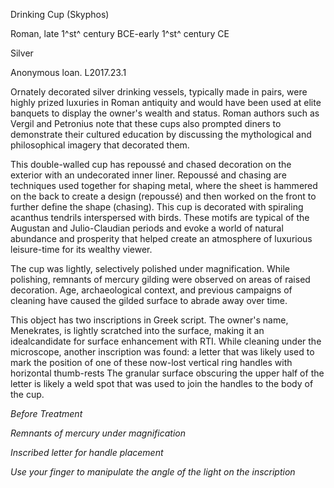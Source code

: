 Drinking Cup (Skyphos)

Roman, late 1^st^ century BCE-early 1^st^ century CE

Silver

Anonymous loan. L2017.23.1

Ornately decorated silver drinking vessels, typically made in pairs,
were highly prized luxuries in Roman antiquity and would have been used
at elite banquets to display the owner's wealth and status. Roman
authors such as Vergil and Petronius note that these cups also prompted
diners to demonstrate their cultured education by discussing the
mythological and philosophical imagery that decorated them.

This double-walled cup has repoussé and chased decoration on the
exterior with an undecorated inner liner. Repoussé and chasing are
techniques used together for shaping metal, where the sheet is hammered
on the back to create a design (repoussé) and then worked on the front
to further define the shape (chasing). This cup is decorated with
spiraling acanthus tendrils interspersed with birds. These motifs are
typical of the Augustan and Julio-Claudian periods and evoke a world of
natural abundance and prosperity that helped create an atmosphere of
luxurious leisure-time for its wealthy viewer.

The cup was lightly, selectively polished under magnification. While
polishing, remnants of mercury gilding were observed on areas of raised
decoration. Age, archaeological context, and previous campaigns of
cleaning have caused the gilded surface to abrade away over time.

This object has two inscriptions in Greek script. The owner's name,
Menekrates, is lightly scratched into the surface, making it an
idealcandidate for surface enhancement with RTI. While cleaning under
the microscope, another inscription was found: a letter that was likely
used to mark the position of one of these now-lost vertical ring handles
with horizontal thumb-rests The granular surface obscuring the upper
half of the letter is likely a weld spot that was used to join the
handles to the body of the cup.

*Before Treatment*

*Remnants of mercury under magnification*

*Inscribed letter for handle placement*

*Use your finger to manipulate the angle of the light on the
inscription*
